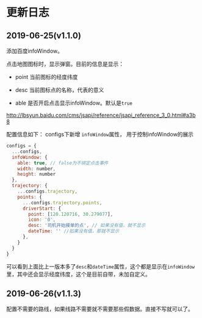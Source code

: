 # 更新日志

## 2019-06-25(v1.1.0)

添加百度infoWindow。

点击地图图标时，显示弹窗。目前的信息是显示：
- point
  当前图标的经度纬度

- desc
  当前图标点的名称，代表的意义

- able
  是否开启点击显示infoWindow。默认是`true`

http://lbsyun.baidu.com/cms/jsapi/reference/jsapi_reference_3_0.html#a3b8

配置信息如下：
configs下新增 `infoWindow`属性， 用于控制infoWindow的展示

```js
configs = {
  ...configs,
  infoWindow: {
    able: true, // false为不绑定点击事件
    width: number,
    height: number
  },
  trajectory: {
    ...configs.trajectory,
    points: {
      ...configs.trajectory.points,
      driverStart: { 
        point: [120.120716, 30.279077], 
        icon: '0', 
        desc: '司机开始接单的点', // 如果没有值，就不显示
        dateTime: '' //如果没有值，那就不显示
      },
    }
  }
}
```

可以看到上面比上一版本多了`desc`和`dateTime`属性，这个都是显示在`infoWindow`里，其中还会显示经度纬度，这个是目前自带，未加自定义。

## 2019-06-26(v1.1.3)

配置不需要的路线，如果线路不需要就不需要那些假数据。直接不写就可以了。